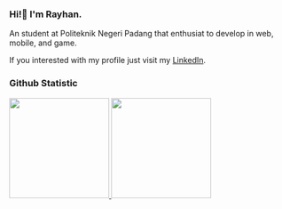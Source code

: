 ### Hi!👋 I'm Rayhan.

An student at Politeknik Negeri Padang that enthusiat to develop in web, mobile, and game.

If you interested with my profile just visit my <a href="https://www.linkedin.com/in/ahmad-rayhan-65179122a/">LinkedIn</a>.

### Github Statistic
<p align="left">
<a href="https://github.com/ahmadrayhan107">
  <img height="180em" src="https://github-readme-stats-eight-theta.vercel.app/api?username=ahmadrayhan107&show_icons=true&theme=algolia&include_all_commits=true&count_private=true"/>
  <img height="180em" src="https://github-readme-stats-eight-theta.vercel.app/api/top-langs/?username=ahmadrayhan107&layout=compact&langs_count=8&theme=algolia"/>
</a>
</p>

<!--
**ahmadrayhan107/ahmadrayhan107** is a ✨ _special_ ✨ repository because its `README.md` (this file) appears on your GitHub profile.

Here are some ideas to get you started:

- 🔭 I’m currently working on ...
- 🌱 I’m currently learning ...
- 👯 I’m looking to collaborate on ...
- 🤔 I’m looking for help with ...
- 💬 Ask me about ...
- 📫 How to reach me: ...
- 😄 Pronouns: ...
- ⚡ Fun fact: ...
-->
